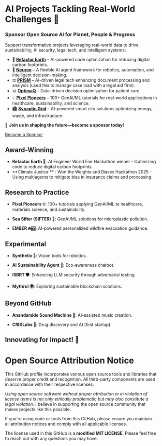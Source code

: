 # AI Projects Tackling Real-World Challenges 🌟

### **Sponsor Open Source AI for Planet, People & Progress**  

Support transformative projects leveraging real-world data to drive sustainability, AI security, legal tech, and intelligent systems:  

- 🌿 [**Refactor Earth**](https://github.com/ShaliniAnandaPhD/RefactorEarth) – AI-powered code optimization for reducing digital carbon footprints.  
- 🧠 [**Neuron**](https://github.com/ShaliniAnandaPhD/Neuron) – A flexible AI agent framework for robotics, automation, and intelligent decision-making.  
- ⚖️ [**PRISM**](https://github.com/ShaliniAnandaPhD/PRISM) – AI-driven legal tech enhancing document processing and analysis (used this to manage case load with a legal aid firm).  
- 📊 [**OptimaQ**](https://github.com/ShaliniAnandaPhD/OptimaQ) – Data-driven decision optimization for patient care  
- 💡 [**Pixel Pioneers**](https://github.com/ShaliniAnandaPhD/PIXEL-PIONEERS-TUTORIALS) – 100+ GenAI/ML tutorials for real-world applications in healthcare, sustainability, and science.  
- 🏙️ [**Synaptic Grid**](https://github.com/ShaliniAnandaPhD/SynapticGrid) – AI-powered smart city solutions optimizing energy, waste, and infrastructure.  

🚀 **Join us in shaping the future—become a sponsor today!**

[Become a Sponsor](https://github.com/sponsors/ShaliniAnandaPhD)


## Award-Winning

- **Refactor Earth 🌿**: AI Engineer World Fair Hackathon winner - Optimizing code to reduce digital carbon footprints.
- **Climate Justice ** : Won the Weights and Biases Hackathon 2025 - Using multiagents to mitigate bias in insurance claims and processing

## Research to Practice

- **Pixel Pioneers 💡**: 100+ tutorials applying GenAI/ML to healthcare, materials science, and sustainability.
  
- **Sea Sifter (SIFTER) 🌊**: GenAI/ML solutions for microplastic pollution.
  
- **EMBER 🔥🆘**: AI-powered personalized wildfire evacuation guidance.

## Experimental

- **Synthetix 🤖**: Vision tools for robotics.
  
- **AI Sustainability Agent 🌱**: Eco-awareness chatbot.
  
- **ISBRT 🛡️**: Enhancing LLM security through adversarial testing.
  
- **Mythrul 🌍**: Exploring sustainable blockchain solutions.

## Beyond GitHub

- **Anandamide Sound Machine 🎵**: AI-assisted music creation.
  
- **CRIXLabs 🏥**: Drug discovery and AI (first startup).

## Innovating for impact! 🚀



# Open Source Attribution Notice 

This GitHub profile incorporates various open source tools and libraries that deserve proper credit and recognition. All third-party components are used in accordance with their respective licenses.

*Using open source software without proper attribution or in violation of license terms is not only ethically problematic but may also constitute a legal violation.* I believe in supporting the open source community that makes projects like this possible.

If you're using code or tools from this GitHub, please ensure you maintain all attribution notices and comply with all applicable licenses.

The license used in this GitHub is a **modified MIT LICENSE**. Please feel free to reach out with any questions you may have.


